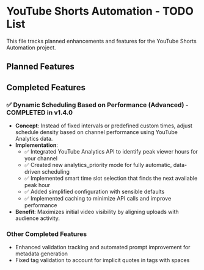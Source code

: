 # YouTube Shorts Automation - TODO List

This file tracks planned enhancements and features for the YouTube Shorts Automation project.

## Planned Features

## Completed Features

### ✅ Dynamic Scheduling Based on Performance (Advanced) - COMPLETED in v1.4.0
- **Concept**: Instead of fixed intervals or predefined custom times, adjust schedule density based on channel performance using YouTube Analytics data.
- **Implementation**:
  - ✅ Integrated YouTube Analytics API to identify peak viewer hours for your channel
  - ✅ Created new analytics_priority mode for fully automatic, data-driven scheduling
  - ✅ Implemented smart time slot selection that finds the next available peak hour
  - ✅ Added simplified configuration with sensible defaults
  - ✅ Implemented caching to minimize API calls and improve performance
- **Benefit**: Maximizes initial video visibility by aligning uploads with audience activity.

### Other Completed Features
- Enhanced validation tracking and automated prompt improvement for metadata generation
- Fixed tag validation to account for implicit quotes in tags with spaces

